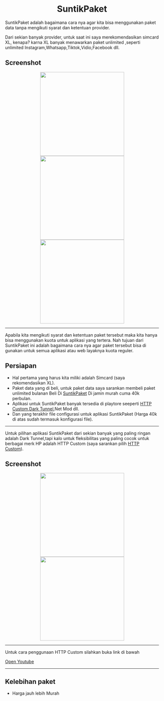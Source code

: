  <h1 align="center">SuntikPaket</h1>
SuntikPaket adalah bagaimana cara nya agar kita bisa menggunakan paket data tanpa mengikuti syarat dan ketentuan provider.

Dari sekian banyak provider, untuk saat ini saya merekomendasikan simcard XL, kenapa? karna XL banyak menawarkan paket unlimited ,seperti unlimited Instagram,Whatsapp,Tiktok,Vidio,Facebook dll.
## Screenshot
<div align="center">
<img src="./ss/1.jpg" width="275px"><img src="./ss/2.jpg" width="275px"><img src="./ss/3.jpg" width="275px">
</div>

***
Apabila kita mengikuti syarat dan ketentuan paket tersebut maka kita hanya bisa menggunakan kuota untuk aplikasi yang tertera. Nah tujuan dari SuntikPaket ini adalah bagaimana cara nya agar paket tersebut bisa di gunakan untuk semua aplikasi atau web layaknya kuota reguler. 
## Persiapan
* Hal pertama yang harus kita miliki adalah Simcard (saya rekomendasikan XL).
* Paket data yang di beli, untuk paket data saya sarankan membeli paket unlimited bulanan Beli Di [SuntikPaket](https://t.me/SuntikPaket) Di jamin murah cuma 40k perbulan.
* Aplikasi untuk SuntikPaket banyak tersedia di playtore seeperti [HTTP Custom](https://play.google.com/store/apps/details?id=xyz.easypro.httpcustom),[Dark Tunnel](https://play.google.com/store/apps/details?id=net.darktunnel.app),Net Mod dll.
* Dan yang terakhir file configurasi untuk aplikasi SuntikPaket (Harga 40k di atas sudah termasuk konfigurasi file).
***
Untuk pilihan aplikasi SuntikPaket dari sekian banyak yang paling ringan adalah Dark Tunnel,tapi kalo untuk fleksibilitas yang paling cocok untuk berbagai merk HP adalah HTTP Custom (saya sarankan pilih [HTTP Custom](https://play.google.com/store/apps/details?id=xyz.easypro.httpcustom)).
## Screenshot
<div align="center">
<img src="./ss/5.jpg" width="275px"><img src="./ss/6.jpg" width="275px">
</div>

***
Untuk cara penggunaan HTTP Custom silahkan buka link di bawah

[Open Youtube](https://youtube.com/shorts/i4cH9ZSFHBA?si=1yWoyn1rl-2Zts7f)

***
## Kelebihan paket
* Harga jauh lebih Murah









